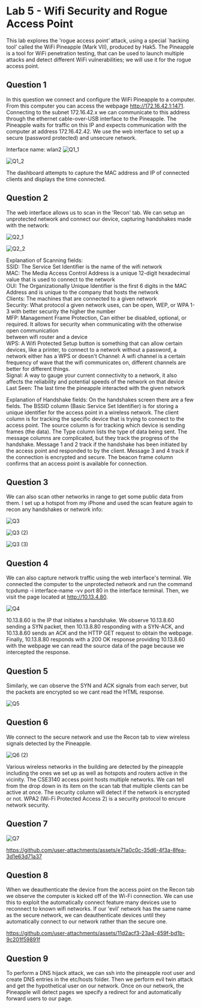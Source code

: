 # Lab 5 - Wifi Security and Rogue Access Point

This lab explores the 'rogue access point’ attack, using a special `hacking tool’ called the WiFi Pineapple (Mark VII), produced by Hak5. The 
Pineapple is a tool for WiFi penetration testing, that can be used to launch multiple attacks and 
detect different WiFi vulnerabilities; we will use it for the rogue access point. 


## Question 1
In this question we connect and configure the WiFi Pineapple to a computer. From this computer you can access the webpage http://172.16.42.1:1471. Connecting to the subnet 172.16.42.x we can communicate to this address through the ethernet cable-over-USB interface to the Pineapple. The Pineapple waits for traffic on this IP and expects communication with the computer at address 172.16.42.42. We use the web interface to set up a secure (password protected) and unsecure network.

Interface name: wlan2
![Q1_1](https://github.com/user-attachments/assets/5a79ab58-b029-4fba-a836-473fa85da3c0)

![Q1_2](https://github.com/user-attachments/assets/7e570eb2-4e39-45e0-8d4b-b5d24d7d61f2)

The dashboard attempts to capture the MAC address and IP of connected clients and displays the time connected. 


## Question 2
The web interface allows us to scan in the 'Recon' tab. We can setup an unprotected network and connect our device, capturing handshakes made with the network:  


![Q2_1](https://github.com/user-attachments/assets/efaf07b7-d118-4fc7-935f-ce117d40e1b9)

![Q2_2](https://github.com/user-attachments/assets/3c3a2f24-127c-485c-9f3e-768009fc4aa0)

Explanation of Scanning fields:  
SSID: The Service Set Identifier is the name of the wifi network  
MAC: The Media Access Control Address is a unique 12-digit hexadecimal value that is used to connect to the network  
OUI: The Organizationally Unique Identifier is the first 6 digits in the MAC Address and is unique to the company that hosts the network  
Clients: The machines that are connected to a given network  
Security: What protocol a given network uses, can be open, WEP, or WPA 1-3 with better security the higher the number  
MFP: Management Frame Protection, Can either be disabled, optional, or required. It allows for security when communicating with the otherwise open communication    
between wifi router and a device  
WPS: A Wifi Protected Setup button is something that can allow certain devices, like a printer, to connect to a network without a password, a network either has a WPS or doesn't
Channel: A wifi channel is a certain frequency of wave that the wifi communicates on, different channels are better for different things.  
Signal: A way to gauge your current connectivity to a network, it also affects the reliability and potential speeds of the network on that device  
Last Seen: The last time the pineapple interacted with the given network  

Explanation of Handshake fields:
On the handshakes screen there are a few fields. The BSSID column (Basic Service Set Identifier) is for storing a unique identifier for the access point in a wireless network. The client column is for tracking the specific device that is trying to connect to the access point. The source column is for tracking which device is sending frames (the data). The Type column lists the type of data being sent. The message columns are complicated, but they track the progress of the handshake. Message 1 and 2 track if the handshake has been initiated by the access point and responded to by the client. Message 3 and 4 track if the connection is encrypted and secure. The beacon frame column confirms that an access point is available for connection.  


## Question 3
We can also scan other networks in range to get some public data from them. I set up a hotspot from my iPhone and used the scan feature again to recon any handshakes or network info:

![Q3](https://github.com/user-attachments/assets/240147f5-97dc-4a0b-9887-08453bd926b0)

![Q3 (2)](https://github.com/user-attachments/assets/82fa50af-bb7d-4dee-afee-ade9053395e1)

![Q3 (3)](https://github.com/user-attachments/assets/34c3b301-b9d3-4d59-a318-69ee8c9d2e69)


## Question 4
We can also capture network traffic using the web interface's terminal. We connected the computer to the unprotected network and run the command tcpdump -i interface-name -vv port 80 in the interface terminal. Then, we visit the page located at http://10.13.4.80.

![Q4](https://github.com/user-attachments/assets/6f095a09-62fa-468a-8c9c-f424dc897c92)

10.13.8.60 is the IP that initiates a handshake. We observe 10.13.8.60 sending a SYN packet, then 10.13.8.80 responding with a SYN-ACK, and 10.13.8.60 sends an ACK and the HTTP GET request to obtain the webpage. Finally, 10.13.8.80 responds with a 200 OK response providing 10.13.8.60 with the webpage we can read the source data of the page because we intercepted the response.

## Question 5
Similarly, we can observe the SYN and ACK signals from each server, but the packets are encrypted so we cant read the HTML response.

![Q5](https://github.com/user-attachments/assets/77c2a922-c181-4298-88e6-23e2684aba0e)


## Question 6
We connect to the secure network and use the Recon tab to view wireless signals detected by the Pineapple. 

![Q6 (2)](https://github.com/user-attachments/assets/5ace27ff-0786-41a4-9909-f13dba61a366)

Various wireless networks in the building are detected by the pineapple including the ones we set up as well as hotspots and routers active in the vicinity. The CSE3140 access point hosts multiple networks. We can tell from the drop down in its item on the scan tab that multiple clients can be active at once. The security column will detect if the network is encrypted or not. WPA2 (Wi-Fi Protected Access 2) is a security protocol to encure network security.

## Question 7

![Q7](https://github.com/user-attachments/assets/0365fbef-dcb3-46e1-bd10-89891f8d7d93)


https://github.com/user-attachments/assets/e71a0c0c-35d6-4f3a-8fea-3d1e63d71a37



## Question 8
When we deauthenticate the device from the access point on the Recon tab we observe the computer is kicked off of the Wi-Fi connection. We can use this to exploit the automatically connect feature many devices use to reconnect to known wifi networks. If our 'evil' network has the same name as the secure network, we can deauthenticate devices until they automatically connect to our network rather than the secure one. 

https://github.com/user-attachments/assets/11d2acf3-23a4-459f-bd1b-9c201f59891f



## Question 9
To perform a DNS hijack attack, we can ssh into the pineapple root user and create DNS entries in the etc/hosts folder. Then we perform evil twin attack and get the hypothetical user on our network. Once on our network, the Pineapple will detect pages we specify a redirect for and automatically forward users to our page.
